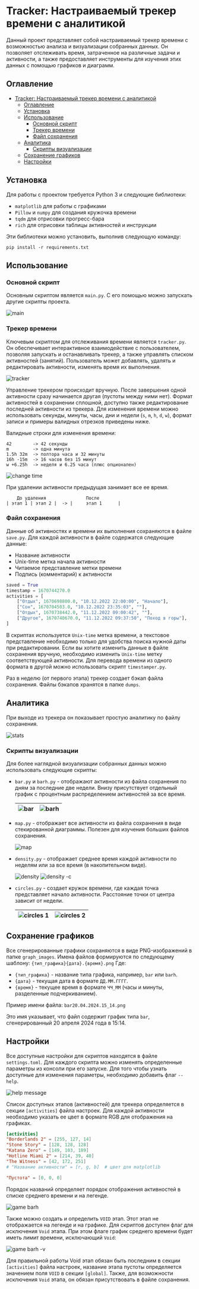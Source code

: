 # Tracker: Настраиваемый трекер времени с аналитикой

Данный проект представляет собой настраиваемый трекер времени с возможностью анализа и визуализации собранных данных. Он позволяет отслеживать время, затраченное на различные задачи и активности, а также предоставляет инструменты для изучения этих данных с помощью графиков и диаграмм.

## Оглавление

- [Tracker: Настраиваемый трекер времени с аналитикой](#tracker-настраиваемый-трекер-времени-с-аналитикой)
  - [Оглавление](#оглавление)
  - [Установка](#установка)
  - [Использование](#использование)
    - [Основной скрипт](#основной-скрипт)
    - [Трекер времени](#трекер-времени)
    - [Файл сохранения](#файл-сохранения)
  - [Аналитика](#аналитика)
    - [Скрипты визуализации](#скрипты-визуализации)
  - [Сохранение графиков](#сохранение-графиков)
  - [Настройки](#настройки)

## Установка

Для работы с проектом требуется Python 3 и следующие библиотеки:

- `matplotlib` для работы с графиками
- `Pillow` и `numpy` для создания кружочка времени
- `tqdm` для отрисовки прогресс-бара
- `rich` для отрисовки таблицы активностей и инструкции

Эти библиотеки можно установить, выполнив следующую команду:

```shell
pip install -r requirements.txt
```

## Использование

### Основной скрипт

Основным скриптом является `main.py`. С его помощью можно запускать другие скрипты проекта.

![main](images/main.png)

### Трекер времени

Ключевым скриптом для отслеживания времени является `tracker.py`. Он обеспечивает интерактивное взаимодействие с пользователем, позволяя запускать и останавливать трекер, а также управлять списком активностей (занятий). Пользователь может добавлять, удалять и редактировать активности, изменять время их выполнения.

![tracker](images/tracker.png)

Управление трекером происходит вручную. После завершения одной активности сразу начинается другая (пустоты между ними нет). Формат активностей в сохранении сплошной, доступно также редактирование последней активности из трекера. Для изменения времени можно использовать секунды, минуты, часы, дни и недели (`s`, `m`, `h`, `d`, `w`), формат записи и примеры валидных отрезков приведены ниже.

Валидные строки для изменения времени:

```
42        -> 42 секунды
m         -> одна минута
1.5h 32m  -> полтора часа и 32 минуты
16h -15m  -> 16 часов без 15 минут
w +6.25h  -> неделя и 6.25 часа (плюс опционален)
```

![change time](images/change_time.png)

При удалении активности предыдущая занимает все ее время.

```
    До удаления               После
| этап 1 | этап 2 |  -> |     этап 1      |
```

### Файл сохранения

Данные об активностях и времени их выполнения сохраняются в файле `save.py`. Для каждой активности в файле содержатся следующие данные:

- Название активности
- Unix-time метка начала активности
- Читаемое представление метки времени
- Подпись (комментарий) к активности

```python
saved = True
timestamp = 1670744270.0
activities = [
    ["Отдых", 1670698800.0, "10.12.2022 22:00:00", "Начало"],
    ["Сон", 1670704503.0, "10.12.2022 23:35:03", ""],
    ["Отдых", 1670738442.0, "11.12.2022 09:00:42", ""],
    ["Другое", 1670740670.0, "11.12.2022 09:37:50", "Поход в горы"],
]
```

В скриптах используется `Unix-time` метка времени, а текстовое представление необходимо только для удобства поиска нужной даты при редактировании. Если вы хотите изменить данные в файле сохранения вручную, необходимо изменить `Unix-time` метку соответствующей активности. Для перевода времени из одного формата в другой можно использовать скрипт `timestamper.py`.

Раз в неделю (от первого этапа) трекер создает бэкап файла сохранения. Файлы бэкапов хранятся в папке `dumps`.

## Аналитика

При выходе из трекера он показывает простую аналитику по файлу сохранения.

![stats](images/stats.png)

### Скрипты визуализации

Для более наглядной визуализации собранных данных можно использовать следующие скрипты:

- `bar.py` и `barh.py` - отображают активности из файла сохранения по дням за последние две недели. Внизу присутствует отдельный график с процентным распределением активностей за все время.

  | ![bar](images/bar.png) | ![barh](images/barh.png) |
  | ---------------------- | ------------------------ |

- `map.py` - отображает все активности из файла сохранения в виде стекированной диаграммы. Полезен для изучения больших файлов сохранения.

  ![map](images/map.png)

- `density.py` - отображает среднее время каждой активности по неделям или за все время (в накопительном виде).

  ![density](images/density.png)
  ![density -c](images/densityc.png)

- `circles.py` - создает кружок времени, где каждая точка представляет начало активности. Расстояние точки от центра зависит от недели.

  | ![circles 1](images/circles1.png) | ![circles 2](images/circles2.png) |
  | --------------------------------- | --------------------------------- |

## Сохранение графиков

Все сгенерированные графики сохраняются в виде PNG-изображений в папке `graph_images`. Имена файлов формируются по следующему шаблону: `{тип_графика}{дата}.{время}.png`
Где:

- `{тип_графика}` - название типа графика, например, `bar` или `barh`.
- `{дата}` - текущая дата в формате `ДД.ММ.ГГГГ`.
- `{время}` - текущее время в формате `ЧЧ_ММ` (часы и минуты, разделенные подчеркиванием).

Пример имени файла: `bar20.04.2024.15_14.png`

Это имя указывает, что файл содержит график типа `bar`, сгенерированный 20 апреля 2024 года в 15:14.

## Настройки

Все доступные настройки для скриптов находятся в файле `settings.toml`. Для каждого скрипта можно изменять определенные параметры из консоли при его запуске. Для того чтобы узнать доступные для изменения параметры, необходимо добавить флаг `--help`.

![help message](images/help_message.png)

Список доступных этапов (активностей) для трекера определяется в секции `[activities]` файла настроек. Для каждой активности необходимо указать ее цвет в формате RGB для отображения на графиках.

```toml
[activities]
"Borderlands 2" = [255, 127, 14]
"Stone Story" = [128, 128, 128]
"Katana Zero" = [149, 103, 189]
"Hotline Miami 2" = [214, 39, 40]
"The Witness" = [42, 172, 251]
# "Название активности" = [r, g, b]  # цвет для matplotlib

"Пустота" = [0, 0, 0]
```

Порядок названий определяет порядок отображения активностей в списке среднего времени и на легенде.

![game barh](images/game_barh.png)

Также можно создать и определить `VOID` этап. Этот этап не отображается на легенде и на графике. Для скриптов доступен флаг для исключения `Void` этапа. При этом флаге график среднего времени будет иметь лимит времени, исключающий `Void`:

![game barh -v](images/game_barh_v.png)

Для правильной работы Void этап обязан быть последним в секции `[activities]` файла настроек, название этапа пустоты определяется значением поля `VOID` в секции `[global]`. Также, для возможности исключения `Void` этапа, он обязан присутствовать в файле сохранения.
